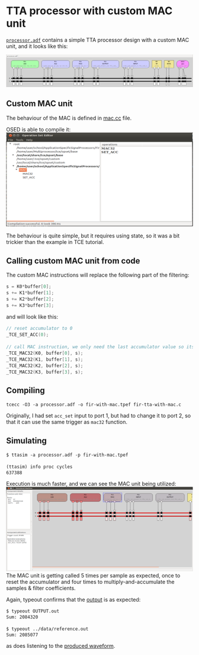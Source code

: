 # TTA processor with custom MAC unit
[`processor.adf`](processor.adf) contains a simple TTA processor design with a custom MAC unit, and it looks like this:

![](../screenshots/fir-tta-with-mac.PNG)

## Custom MAC unit
The behaviour of the MAC is defined in [mac.cc](mac.cc) file.

OSED is able to compile it:
![](../screenshots/osed-successful-compilation.PNG)

The behaviour is quite simple, but it requires using state, so it was a bit trickier than the example in TCE tutorial.

## Calling custom MAC unit from code
The custom MAC instructions will replace the following part of the filtering:
```c
s = K0*buffer[0];
s += K1*buffer[1];
s += K2*buffer[2];
s += K3*buffer[3];
```

and will look like this:
```c
// reset accumulator to 0
_TCE_SET_ACC(0);

// call MAC instruction, we only need the last accumulator value so its ok to overwrite s with each call
_TCE_MAC32(K0, buffer[0], s);
_TCE_MAC32(K1, buffer[1], s);
_TCE_MAC32(K2, buffer[2], s);
_TCE_MAC32(K3, buffer[3], s);
```

## Compiling
```console
tcecc -O3 -a processor.adf -o fir-with-mac.tpef fir-tta-with-mac.c
```

Originally, I had set `acc_set` input to port 1, but had to change it to port 2, so that it can use the same trigger as `mac32` function.

## Simulating
```console
$ ttasim -a processor.adf -p fir-with-mac.tpef

(ttasim) info proc cycles
637388
```
Execution is much faster, and we can see the MAC unit being utilized:
![](../screenshots/fir-tta-with-mac-simulation-component-utilization.PNG)
The MAC unit is getting called 5 times per sample as expected, once to reset the accumulator and four times to multiply-and-accumulate the samples & filter coefficients.

Again, typeout confirms that the [output](OUTPUT.out) is as expected:
```console
$ typeout OUTPUT.out 
Sum: 2084320

$ typeout ../data/reference.out 
Sum: 2085077
```

as does listening to the [produced waveform](output.wav).